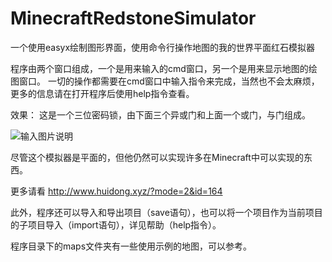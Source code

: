 # MinecraftRedstoneSimulator
一个使用easyx绘制图形界面，使用命令行操作地图的我的世界平面红石模拟器

程序由两个窗口组成，一个是用来输入的cmd窗口，另一个是用来显示地图的绘图窗口。
一切的操作都需要在cmd窗口中输入指令来完成，当然也不会太麻烦，更多的信息请在打开程序后使用help指令查看。


效果：
这是一个三位密码锁，由下面三个异或门和上面一个或门，与门组成。

![输入图片说明](http://www.huidong.xyz/ueditor/php/upload/image/20201024/1603524828102764.png "在这里输入图片标题")

尽管这个模拟器是平面的，但他仍然可以实现许多在Minecraft中可以实现的东西。

更多请看 http://www.huidong.xyz/?mode=2&id=164

此外，程序还可以导入和导出项目（save语句），也可以将一个项目作为当前项目的子项目导入（import语句），详见帮助（help指令）。

程序目录下的maps文件夹有一些使用示例的地图，可以参考。

